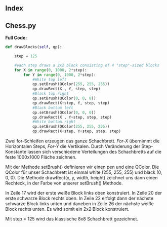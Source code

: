 ## Index

## Chess.py
**Full Code:**
```python
def drawBlocks(self, qp):

    step = 125

    #each step draws a 2x2 block consisting of 4 "step"-sized blocks
    for X in range(0, 1000, 2*step):
        for Y in range(0, 1000, 2*step):
            #White top left
            qp.setBrush(QColor(255, 255, 255))
            qp.drawRect(X , Y, step, step)
            #Black top right
            qp.setBrush(QColor(0, 0, 0))
            qp.drawRect(X+step, Y, step, step)
            #Black bottom left
            qp.setBrush(QColor(0, 0, 0))
            qp.drawRect(X , Y+step, step, step)
            #White bottom right
            qp.setBrush(QColor(255, 255, 255))
            qp.drawRect(X+step, Y+step, step, step) 
```
Zwei for-Schleifen erzeugen das ganze Schachbrett.
*For-X* übernimmt die Horizontalen Steps, *For-Y* die Vertikalen.
Durch Veränderung der Step-Konstante lassen sich verschiedene Verteilungen des Schachbretts auf die feste 1000x1000 Fläche zeichnen.

Mit der Methode setBrush() definieren wir einen pen und eine QColor. Die QColor für unser Schachbrett ist einmal white (255, 255, 255) und black (0, 0, 0). Die Methode drawRect(x, y, width, height) zeichnet uns dann einen Rechteck, in der Farbe von unserer setBrush() Methode.

In Zeile 17 wird der erste weiße Block links oben konstruiert. In Zeile 20 der erste schwarze Block rechts oben. In Zeile 22 erfolgt dann der nächste schwarze Block links unten und daneben in Zeile 26 der nächste weiße Block rechts unten. Es wird somit ein 2x2 Block konstruiert. 

Mit step = 125 wird das klassische 8x8 Schachbrett gezeichnet.
